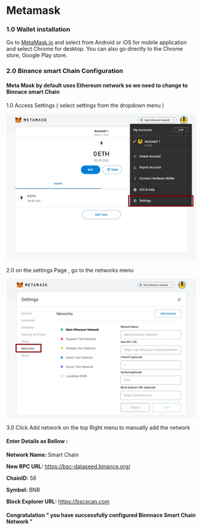 # Metamask

### 1.0 Wallet installation

Go to [MetaMask.io](http://metamask.io/) and select from Android or iOS for mobile application and select Chrome for desktop. You can also go directly to the Chrome store, Google Play store. 

### 2.0 Binance smart Chain Configuration 

#### **Meta Mask by default uses Ethereum network  so we need to change to Binnace smart Chain** 

1.0  Access Settings \( select settings from the dropdown menu \) 

![](../.gitbook/assets/image%20%282%29.png)

2.0   on the settings Page , go to the networks menu 

![](../.gitbook/assets/image%20%284%29.png)

3.0  Click Add network on the top Right menu to manually add the network

#### Enter Details as Bellow :

**Network Name:** Smart Chain

**New RPC URL:** https://bsc-dataseed.binance.org/

**ChainID:** 56

**Symbol:** BNB

**Block Explorer URL:** https://bscscan.com



#### Congratulation " you have successfully configured Binnnace Smart Chain Network "    



